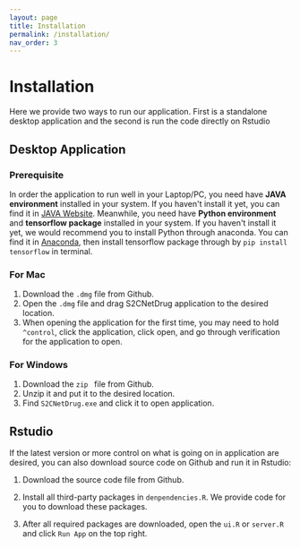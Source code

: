 ```yaml
---
layout: page
title: Installation
permalink: /installation/
nav_order: 3
---
```


# Installation

Here we provide two ways to run our application. First is a standalone desktop application and the second is run the code directly on Rstudio

## Desktop Application

### Prerequisite

In order the application to run well in your Laptop/PC, you need have **JAVA environment** installed in your system. If you haven't install it yet, you can find it in [JAVA Website](https://www.java.com/). Meanwhile, you need have **Python environment** and **tensorflow package** installed in your system. If you haven't install it yet, we would recommend you to install Python through anaconda. You can find it in [Anaconda](https://www.anaconda.com), then install tensorflow package through by `pip install tensorflow` in terminal.

### For Mac

1. Download the `.dmg` file from Github.
2. Open the `.dmg` file and drag S2CNetDrug application to the desired location.
4. When opening the application for the first time, you may need to hold `^control`, click the application, click open, and go through verification for the application to open.

### For Windows

1. Download the `zip ` file from Github.
2. Unzip it and put it to the desired location.
3. Find `S2CNetDrug.exe` and click it to open application.

## Rstudio

If the latest version or more control on what is going on in application are desired, you can also download source code on Github and run it in Rstudio:

1. Download the source code file from Github.

2. Install all third-party packages in `denpendencies.R`. We provide code for you to download these packages. 

3. After all required packages are downloaded, open the `ui.R` or `server.R` and click `Run App` on the top right.